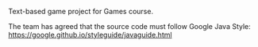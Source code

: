 Text-based game project for Games course.

The team has agreed that the source code must follow Google Java Style:
https://google.github.io/styleguide/javaguide.html
